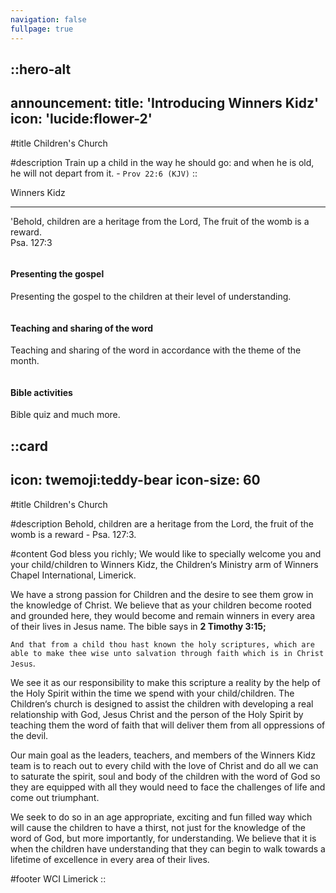 ```yaml
---
navigation: false
fullpage: true
---
```



::hero-alt
---
announcement:
  title: 'Introducing Winners Kidz'
  icon: 'lucide:flower-2'
---

#title
Children's Church

#description
Train up a child in the way he should go: and when he is old, he will not depart from it. - `Prov 22:6 (KJV)`
::


<div
  class="ezy__howitworks9 light py-2 md:py-4 bg-white"
>



  <div class="container px-4">
    <div class="grid grid-cols-12">
      <div class="col-span-12">
        <div class="text-center">
          <span class="text-3xl font-extrabold text-gray-600 sm:text-4xl xl:text-5xl bg-rose-600 bg-clip-text text-transparent">
          Winners Kidz
        </span>
        <hr class="mt-4 h-1.5 w-32 border-none bg-rose-600 sm:mx-auto sm:mt-8" />
          <p class="text-[17px] leading-normal opacity-80">
            'Behold, children are a heritage from the Lord, The fruit of the womb is a reward. <br> Psa. 127:3
          </p>
        </div>
      </div>
      <!-- card start's -->
      <div class="col-span-12 md:col-span-4 mt-8 md:mt-16">
        <div class="flex flex-col text-center h-full p-6 md:p-12">
          <div class="grow">
            <img
              src="https://cdn.easyfrontend.com/pictures/icons/one.png"
              alt=""
              class="w-24 h-24 mx-auto"
            />
            <h4 class="my-4 font-bold text-2xl">Presenting the gospel</h4>
            <p class="opacity-75 mb-2">
              Presenting the gospel to the children at their level of understanding.
            </p>
          </div>
        </div>
      </div>
      <!-- card end's -->
      <!-- card start's -->
      <div class="col-span-12 md:col-span-4 mt-8 md:mt-16">
        <div class="flex flex-col text-center h-full p-6 md:p-12">
          <div class="grow">
            <img
              src="https://cdn.easyfrontend.com/pictures/icons/two.png"
              alt=""
              class="w-24 h-24 mx-auto"
            />
            <h4 class="my-4 font-bold text-2xl">Teaching and sharing of the word</h4>
            <p class="opacity-75 mb-2">
              Teaching and sharing of the word in accordance with the theme of the month.
            </p>
          </div>
        </div>
      </div>
      <!-- card end's -->
      <!-- card start's -->
      <div class="col-span-12 md:col-span-4 mt-8 md:mt-16">
        <div class="flex flex-col text-center h-full p-6 md:p-12">
          <div class="grow">
            <img
              src="https://cdn.easyfrontend.com/pictures/icons/three.png"
              alt=""
              class="w-24 h-24 mx-auto"
            />
            <h4 class="my-4 font-bold text-2xl">Bible activities</h4>
            <p class="opacity-75 mb-2">
              Bible quiz and much more.
            </p>
          </div>
        </div>
      </div>
      <!-- card end's -->
    </div>
  </div>
</div>




::card
---
icon: twemoji:teddy-bear
icon-size: 60
---

#title
Children's Church

#description
Behold, children are a heritage from the Lord, the fruit of the womb is a reward - Psa. 127:3.

#content
God bless you richly; We would like to specially welcome you and your child/children to Winners Kidz, the Children‘s Ministry arm of Winners Chapel International, Limerick. <br>

We have a strong passion for Children and the desire to see them grow in the knowledge of Christ. We believe that as your children become rooted and grounded here, they would become and remain winners in every area of their lives in Jesus name. The bible says in **2 Timothy 3:15;** <br> 

`And that from a child thou hast known the holy scriptures, which are able to make thee wise unto salvation through faith which is in Christ Jesus`.

We see it as our responsibility to make this scripture a reality by the help of the Holy Spirit within the time we spend with your child/children. The Children‘s church is designed to assist the children with developing a real relationship with God, Jesus Christ and the person of the Holy Spirit by teaching them the word of faith that will deliver them from all oppressions of the devil. <br>

Our main goal as the leaders, teachers, and members of the Winners Kidz team is to reach out to every child with the love of Christ and do all we can to saturate the spirit, soul and body of the children with the word of God so they are equipped with all they would need to face the challenges of life and come out triumphant. <br>

We seek to do so in an age appropriate, exciting and fun filled way which will cause the children to have a thirst, not just for the knowledge of the word of God, but more importantly, for understanding. We believe that it is when the children have understanding that they can begin to walk towards a lifetime of excellence in every area of their lives.

#footer
WCI Limerick
::
